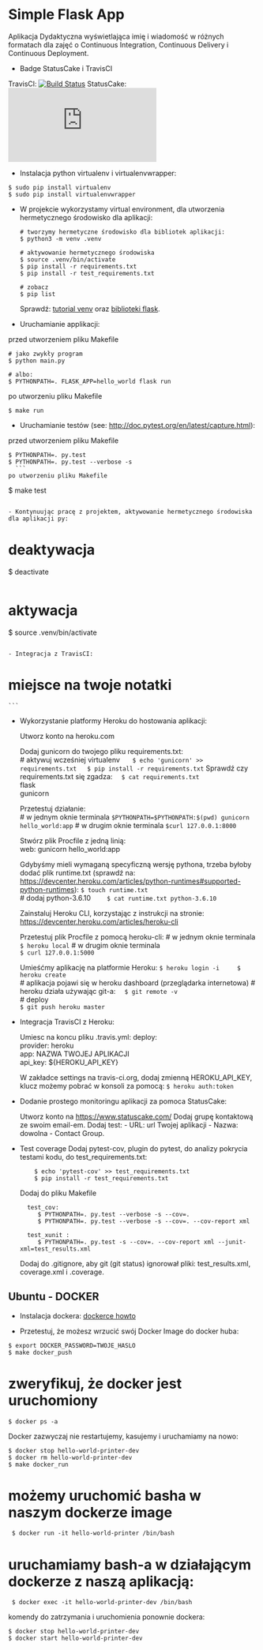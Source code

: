 # Simple Flask App

Aplikacja Dydaktyczna wyświetlająca imię i wiadomość w różnych formatach dla zajęć
o Continuous Integration, Continuous Delivery i Continuous Deployment.

- Badge StatusCake i TravisCI

TravisCl:
[![Build Status](https://travis-ci.org/7kaza/se_hello_printer_app.svg?branch=master)](https://travis-ci.org/7kaza/se_hello_printer_app)
StatusCake:
[![Uptime Button](https://app.statuscake.com/button/index.php?Track=Nk5fztn1S7&Days=1&Design=1)](https://app.statuscake.com/UptimeStatus.php?tid=5507337)


- Instalacja python virtualenv i virtualenvwrapper:
```
$ sudo pip install virtualenv
$ sudo pip install virtualenvwrapper
```


- W projekcie wykorzystamy virtual environment, dla utworzenia hermetycznego środowisko dla aplikacji:

  ```
  # tworzymy hermetyczne środowisko dla bibliotek aplikacji:
  $ python3 -m venv .venv

  # aktywowanie hermetycznego środowiska
  $ source .venv/bin/activate
  $ pip install -r requirements.txt
  $ pip install -r test_requirements.txt

  # zobacz
  $ pip list
  ```

  Sprawdź: [tutorial venv](https://docs.python.org/3/tutorial/venv.html) oraz [biblioteki flask](http://flask.pocoo.org).

- Uruchamianie applikacji:

przed utworzeniem pliku Makefile
  ```
  # jako zwykły program
  $ python main.py

  # albo:
  $ PYTHONPATH=. FLASK_APP=hello_world flask run
  ```
po utworzeniu pliku Makefile
```
$ make run
```

- Uruchamianie testów (see: http://doc.pytest.org/en/latest/capture.html):

przed utworzeniem pliku Makefile
  ```
  $ PYTHONPATH=. py.test
  $ PYTHONPATH=. py.test --verbose -s
    ```
po utworzeniu pliku Makefile
```
$ make test
```

- Kontynuując pracę z projektem, aktywowanie hermetycznego środowiska dla aplikacji py:

  ```
  # deaktywacja
  $ deactivate
  ```
  ```
  # aktywacja
  $ source .venv/bin/activate
  ```

- Integracja z TravisCI:

  ```
  # miejsce na twoje notatki
    ```
 - Wykorzystanie platformy Heroku do hostowania aplikacji:

      Utworz konto na heroku.com

      Dodaj gunicorn do twojego pliku requirements.txt:  
          # aktywuj wcześniej virtualenv
          ```   
          $ echo 'gunicorn' >> requirements.txt  
          $ pip install -r requirements.txt
          ```
      Sprawdź czy requirements.txt się zgadza:
          ```  
          $ cat requirements.txt
          ```      
              flask              
              gunicorn

      Przetestuj działanie:  
        # w jednym oknie terminala
         ```
          $PYTHONPATH=$PYTHONPATH:$(pwd) gunicorn hello_world:app
         ```
         # w drugim oknie terminala
          ```
          $curl 127.0.0.1:8000
         ```

      Stwórz plik Procfile z jedną linią:  
          web: gunicorn hello_world:app

      Gdybyśmy mieli wymaganą specyficzną wersję pythona, trzeba byłoby dodać plik runtime.txt (sprawdź na: https://devcenter.heroku.com/articles/python-runtimes#supported-python-runtimes):
        ```
            $ touch runtime.txt
        ```      
            # dodaj python-3.6.10
        ```    
            $ cat runtime.txt
              python-3.6.10  
        ```       

      Zainstaluj Heroku CLI, korzystając z instrukcji na stronie:
        https://devcenter.heroku.com/articles/heroku-cli  

      Przetestuj plik Procfile z pomocą heroku-cli:
          # w jednym oknie terminala
            ```  
            $ heroku local
            ```
          # w drugim oknie terminala  
            ```
            $ curl 127.0.0.1:5000
            ```

      Umieśćmy aplikację na platformie Heroku:
        ```
            $ heroku login -i    
            $ heroku create
        ```    
        # aplikacja pojawi się w heroku dashboard (przeglądarka internetowa)
        # heroku działa używając git-a:
        ```  
            $ git remote -v  
        ```       
        # deploy  
        ```
            $ git push heroku master
        ```
 - Integracja TravisCI z Heroku:

      Umiesc na koncu pliku .travis.yml:
          deploy:      
              provider: heroku      
              app: NAZWA TWOJEJ APLIKACJI    
              api_key: ${HEROKU_API_KEY}

      W zakładce settings na travis-ci.org, dodaj zmienną HEROKU_API_KEY, klucz możemy pobrać w konsoli za pomocą:
          ```
            $ heroku auth:token  
          ```              

 - Dodanie prostego monitoringu aplikacji za pomoca StatusCake:

      Utworz konto na https://www.statuscake.com/
      Dodaj grupę kontaktową ze swoim email-em.
      Dodaj test:
        - URL: url Twojej aplikacji
        - Nazwa: dowolna
        - Contact Group.

 - Test coverage
     Dodaj pytest-cov, plugin do pytest, do analizy pokrycia testami kodu, do test_requirements.txt:  
     ```
         $ echo 'pytest-cov' >> test_requirements.txt  
         $ pip install -r test_requirements.txt
      ```

     Dodaj do pliku Makefile
     ```
       test_cov:
          $ PYTHONPATH=. py.test --verbose -s --cov=.
          $ PYTHONPATH=. py.test --verbose -s --cov=. --cov-report xml

       test_xunit :    
          $ PYTHONPATH=. py.test -s --cov=. --cov-report xml --junit-xml=test_results.xml  
      ```   
      Dodaj do .gitignore, aby git (git status) ignorował pliki: test_results.xml, coverage.xml i .coverage.

## Ubuntu - DOCKER

- Instalacja dockera: [dockerce howto](https://docs.docker.com/install/linux/docker-ce/ubuntu/)

- Przetestuj, że możesz wrzucić swój Docker Image do docker huba:
```
$ export DOCKER_PASSWORD=TWOJE_HASLO
$ make docker_push
```
# zweryfikuj, że docker jest uruchomiony  
```
$ docker ps -a
```
Docker zazwyczaj nie restartujemy, kasujemy i uruchamiamy na nowo:
```
$ docker stop hello-world-printer-dev
$ docker rm hello-world-printer-dev  
$ make docker_run
```
# możemy uruchomić basha w naszym dockerze image
```
 $ docker run -it hello-world-printer /bin/bash
```
# uruchamiamy bash-a w działającym dockerze z naszą aplikacją:
```
 $ docker exec -it hello-world-printer-dev /bin/bash
 ```
 komendy do zatrzymania i uruchomienia ponownie dockera:  
 ```
 $ docker stop hello-world-printer-dev
 $ docker start hello-world-printer-dev
 ```
